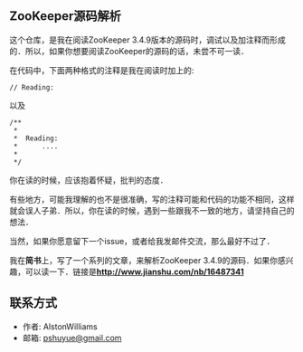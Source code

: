 ## ZooKeeper源码解析

这个仓库，是我在阅读ZooKeeper 3.4.9版本的源码时，调试以及加注释而形成的．所以，如果你想要阅读ZooKeeper的源码的话，未尝不可一读．

在代码中，下面两种格式的注释是我在阅读时加上的:

~~~~
// Reading:
~~~~

以及

~~~~
/**
 *
 *  Reading:
 *      ....
 *
 */
~~~~

你在读的时候，应该抱着怀疑，批判的态度．

有些地方，可能我理解的也不是很准确，写的注释可能和代码的功能不相同，这样就会误人子弟．所以，你在读的时候，遇到一些跟我不一致的地方，请坚持自己的想法．

当然，如果你愿意留下一个issue，或者给我发邮件交流，那么最好不过了．

我在**简书**上，写了一个系列的文章，来解析ZooKeeper 3.4.9的源码．如果你感兴趣，可以读一下．链接是**http://www.jianshu.com/nb/16487341**

## 联系方式

- 作者: AlstonWilliams
- 邮箱: pshuyue@gmail.com
